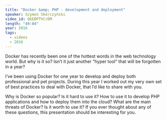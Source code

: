 ```yaml
---
title: "Docker &amp; PHP - development and deployment"
speaker: Szymon Skórczyński
video_id: Q6EBPTVCrDM
length: "49:04"
year: 2016
tags:
  - videos
  - 2016
---
```


Docker has recently been one of the hottest words in the web technology world. But why is it so? Isn’t it just another “hyper tool” that will be forgotten in a year?

I’ve been using Docker for one year to develop and deploy both professional and pet projects. During this year I worked out my very own set of best practices to deal with Docker, that I’d like to share with you.

Why is Docker so popular? Is it hard to use it? How to use it to develop PHP applications and how to deploy them into the cloud? What are the main threats of Docker? Is it worth to use it? If you ever thought about any of these questions, this presentation should be interesting for you.

